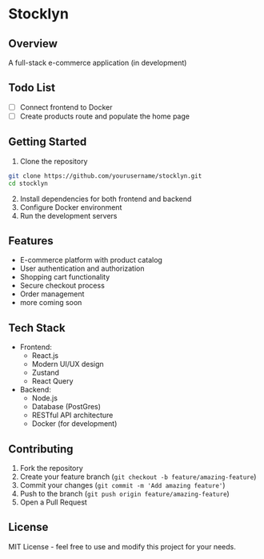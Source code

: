 # Stocklyn

## Overview

A full-stack e-commerce application (in development)

## Todo List

- [ ] Connect frontend to Docker
- [ ] Create products route and populate the home page

## Getting Started

1. Clone the repository

```bash
git clone https://github.com/yourusername/stocklyn.git
cd stocklyn
```

2. Install dependencies for both frontend and backend
3. Configure Docker environment
4. Run the development servers

## Features

- E-commerce platform with product catalog
- User authentication and authorization
- Shopping cart functionality
- Secure checkout process
- Order management
- more coming soon

## Tech Stack

- Frontend:
  - React.js
  - Modern UI/UX design
  - Zustand
  - React Query
- Backend:
  - Node.js
  - Database (PostGres)
  - RESTful API architecture
  - Docker (for development)

## Contributing

1. Fork the repository
2. Create your feature branch (`git checkout -b feature/amazing-feature`)
3. Commit your changes (`git commit -m 'Add amazing feature'`)
4. Push to the branch (`git push origin feature/amazing-feature`)
5. Open a Pull Request

## License

MIT License - feel free to use and modify this project for your needs.
